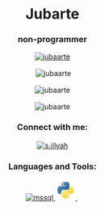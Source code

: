 <div align="center"> 
<h1 align="center">Jubarte</h1>
<h3 align="center">non-programmer</h3>

<p align="center"> <a href="https://github.com/ryo-ma/github-profile-trophy"><img src="https://github-profile-trophy.vercel.app/?username=jubaarte" alt="jubaarte" /></a> </p>


<p>&nbsp;<img align="center" src="https://github-readme-stats.vercel.app/api?username=jubaarte&show_icons=true&locale=en" alt="jubaarte" /></p>

<p><img align="center" src="https://github-readme-streak-stats.herokuapp.com/?user=jubaarte&" alt="jubaarte" /></p>

<p><img align="center" src="https://github-readme-stats.vercel.app/api/top-langs?username=jubaarte&show_icons=true&locale=en&layout=compact" alt="jubaarte" /></p>
</div>

<h3 align="center">Connect with me:</h3>
<p align="center">
<a href="https://instagram.com/s.iilvah" target="blank"><img align="center" src="https://raw.githubusercontent.com/rahuldkjain/github-profile-readme-generator/master/src/images/icons/Social/instagram.svg" alt="s.iilvah" height="30" width="40" /></a>
</p>

<h3 align="center">Languages and Tools:</h3>
<p align="center"> <a href="https://www.microsoft.com/en-us/sql-server" target="_blank" rel="noreferrer"> <img src="https://www.svgrepo.com/show/303229/microsoft-sql-server-logo.svg" alt="mssql" width="40" height="40"/> </a> <a href="https://www.python.org" target="_blank" rel="noreferrer"> <img src="https://raw.githubusercontent.com/devicons/devicon/master/icons/python/python-original.svg" alt="python" width="40" height="40"/> </a> </p>
